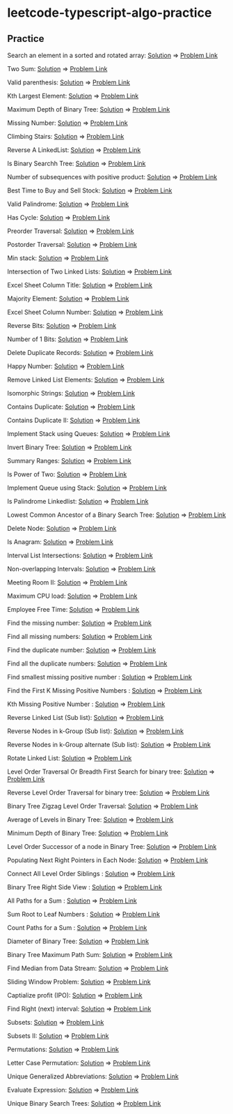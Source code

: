 # leetcode-typescript-algo-practice

## Practice

Search an element in a sorted and rotated array: [Solution](./src/search-rotated-sorted-array.ts) => [Problem Link](https://leetcode.com/problems/search-in-rotated-sorted-array/)

Two Sum: [Solution](./src/two-sum.ts) => [Problem Link](https://leetcode.com/problems/two-sum/)

Valid parenthesis: [Solution](./src/valid-parentheses.ts) => [Problem Link](https://leetcode.com/problems/valid-parentheses/)

Kth Largest Element: [Solution](https://leetcode.com/submissions/detail/651407177/) => [Problem Link](https://leetcode.com/problems/kth-largest-element-in-an-array/)

Maximum Depth of Binary Tree: [Solution](./src/max-depth-brinary-tree.ts) => [Problem Link](https://leetcode.com/problems/maximum-depth-of-binary-tree/)

Missing Number: [Solution](./src/missing-number.ts) => [Problem Link](https://leetcode.com/problems/missing-number/)

Climbing Stairs: [Solution](./src/climb-stairs.ts) => [Problem Link](https://leetcode.com/problems/climbing-stairs/)

Reverse A LinkedList: [Solution](./src/reverse-linkedlist.ts) => [Problem Link](https://leetcode.com/problems/reverse-linked-list/)

Is Binary Searchh Tree: [Solution](./src/is-binary-search-tree.ts) => [Problem Link](https://leetcode.com/problems/validate-binary-search-tree/)

Number of subsequences with positive product: [Solution](https://www.geeksforgeeks.org/number-of-subsequences-with-positive-product/) => [Problem Link](https://www.geeksforgeeks.org/number-of-subsequences-with-positive-product/)

Best Time to Buy and Sell Stock: [Solution](./src/max-profit.ts) => [Problem Link](https://leetcode.com/problems/best-time-to-buy-and-sell-stock/)

Valid Palindrome: [Solution](./src/valid-palindrome.ts) => [Problem Link](https://leetcode.com/problems/valid-palindrome/)

Has Cycle: [Solution](./src/has-cycle.ts) => [Problem Link](https://leetcode.com/problems/linked-list-cycle/)

Preorder Traversal: [Solution](./src/preorder-traversal.ts) => [Problem Link](https://leetcode.com/problems/binary-tree-preorder-traversal/)

Postorder Traversal: [Solution](./src/postorder-traversal.ts) => [Problem Link](https://leetcode.com/problems/binary-tree-postorder-traversal/)

Min stack: [Solution](./src/min-stack.ts) => [Problem Link](https://leetcode.com/problems/min-stack/)

Intersection of Two Linked Lists: [Solution](./src/get-intersection-node.ts) => [Problem Link](https://leetcode.com/problems/intersection-of-two-linked-lists/)

Excel Sheet Column Title: [Solution](./src/excel-column-title.ts) => [Problem Link](https://leetcode.com/problems/excel-sheet-column-title/)

Majority Element: [Solution](./src/majority-element.ts) => [Problem Link](https://leetcode.com/problems/majority-element/)

Excel Sheet Column Number: [Solution](./src/column-title-to-number.ts) => [Problem Link](https://leetcode.com/problems/excel-sheet-column-number/)

Reverse Bits: [Solution](./src/reverse-bits.ts) => [Problem Link](https://leetcode.com/problems/reverse-bits/)

Number of 1 Bits: [Solution](./src/hamming-weight.ts) => [Problem Link](https://leetcode.com/problems/number-of-1-bits/)

Delete Duplicate Records: [Solution](https://leetcode.com/submissions/detail/664636190/) => [Problem Link](https://leetcode.com/problems/delete-duplicate-emails/)

Happy Number: [Solution](./src/happy-number.ts) => [Problem Link](https://leetcode.com/problems/happy-number/)

Remove Linked List Elements: [Solution](./src/remove-elements-linkedlist.ts) => [Problem Link](https://leetcode.com/problems/remove-linked-list-elements/)

Isomorphic Strings: [Solution](./src/isomorphic-strings.ts) => [Problem Link](https://leetcode.com/problems/isomorphic-strings/)

Contains Duplicate: [Solution](./src/contains-duplicate.ts) => [Problem Link](https://leetcode.com/problems/contains-duplicate/)

Contains Duplicate II: [Solution](./src/contains-nearby-duplicate.ts) => [Problem Link](https://leetcode.com/problems/contains-duplicate-ii/)

Implement Stack using Queues: [Solution](./src/implement-stack.ts) => [Problem Link](https://leetcode.com/problems/implement-stack-using-queues/)

Invert Binary Tree: [Solution](./src/invert-binary-tree.ts) => [Problem Link](https://leetcode.com/problems/invert-binary-tree/submissions/)

Summary Ranges: [Solution](./src/summary-ranges.ts) => [Problem Link](https://leetcode.com/problems/summary-ranges/)

Is Power of Two: [Solution](./src/is-power-of-two.ts) => [Problem Link](https://leetcode.com/problems/power-of-two/)

Implement Queue using Stack: [Solution](./src/implement-stack.ts) => [Problem Link](https://leetcode.com/problems/implement-queue-using-stacks/)

Is Palindrome Linkedlist: [Solution](./src/is-palindrome-linkedlist.ts) => [Problem Link](https://leetcode.com/problems/palindrome-linked-list/)

Lowest Common Ancestor of a Binary Search Tree: [Solution](./src/lca-bst.ts) => [Problem Link](https://leetcode.com/problems/lowest-common-ancestor-of-a-binary-search-tree/)

Delete Node: [Solution](./src/delete-node.ts) => [Problem Link](https://leetcode.com/problems/delete-node-in-a-linked-list/)

Is Anagram: [Solution](./src/is-anagram.ts) => [Problem Link](https://leetcode.com/problems/valid-anagram/)

Interval List Intersections: [Solution](./src/intervals-intersection.ts) => [Problem Link](https://leetcode.com/problems/interval-list-intersections/)

Non-overlapping Intervals: [Solution](./src/non-overlapping-intervals.ts) => [Problem Link](https://leetcode.com/problems/non-overlapping-intervals/)

Meeting Room II: [Solution](./src/meeting-room-ii.ts) => [Problem Link](https://www.youtube.com/watch?v=FdzJmTCVyJU&ab_channel=NeetCode)

Maximum CPU load: [Solution](./src/maximum-cpu-load.ts) => [Problem Link](https://www.geeksforgeeks.org/maximum-cpu-load-from-the-given-list-of-jobs/)

Employee Free Time: [Solution](./src/employee-free-hours.ts) => [Problem Link](https://aaronice.gitbook.io/lintcode/sweep-line/employee-free-time)

Find the missing number: [Solution](./src/find-missing-number.js) => [Problem Link](https://leetcode.com/problems/missing-number/)

Find all missing numbers: [Solution](./src/find-all-missing-numbers.js) => [Problem Link](https://leetcode.com/problems/find-all-numbers-disappeared-in-an-array/)

Find the duplicate number: [Solution](./src/find-duplicate-number.js) => [Problem Link](https://leetcode.com/problems/find-the-duplicate-number/)

Find all the duplicate numbers: [Solution](./src/find-all-duplicate-numbers.js) => [Problem Link](https://leetcode.com/problems/find-all-duplicates-in-an-array/)

Find smallest missing positive number : [Solution](./src/smallest-missing-positive-number.js) => [Problem Link](https://leetcode.com/problems/first-missing-positive/)

Find the First K Missing Positive Numbers : [Solution](./src/first-k-missing-positive-numbers.js) => [Problem Link](https://leetcode.com/problems/kth-missing-positive-number/)

Kth Missing Positive Number : [Solution](./src/kth-missing-positive-number.ts) => [Problem Link](https://leetcode.com/problems/kth-missing-positive-number/)

Reverse Linked List (Sub list): [Solution](./src/reverse-sublist-ll.ts) => [Problem Link](https://leetcode.com/problems/reverse-linked-list-ii/)

Reverse Nodes in k-Group (Sub list): [Solution](./src/reverse-k-group-ll.ts) => [Problem Link](https://leetcode.com/problems/reverse-nodes-in-k-group/)

Reverse Nodes in k-Group alternate (Sub list): [Solution](./src/reverse-k-alternate-group-ll.js) => [Problem Link](https://www.geeksforgeeks.org/reverse-alternate-k-nodes-in-a-singly-linked-list/)

Rotate Linked List: [Solution](./src/rotate-linkedlist.ts) => [Problem Link](https://leetcode.com/problems/rotate-list/)

Level Order Traversal Or Breadth First Search for binary tree: [Solution](./src/level-order-traversal.ts) => [Problem Link](https://leetcode.com/problems/binary-tree-level-order-traversal/)

Reverse Level Order Traversal for binary tree: [Solution](./src/reverse-level-order-traversal.js) => [Problem Link](https://leetcode.com/problems/binary-tree-level-order-traversal-ii/)

Binary Tree Zigzag Level Order Traversal: [Solution](./src/zigzag-level-order-traversal.js) => [Problem Link](https://leetcode.com/problems/binary-tree-zigzag-level-order-traversal/)

Average of Levels in Binary Tree: [Solution](./src/average-of-levels.js) => [Problem Link](https://leetcode.com/problems/average-of-levels-in-binary-tree/)

Minimum Depth of Binary Tree: [Solution](./src/min-depth-binary-tree.js) => [Problem Link](https://leetcode.com/problems/minimum-depth-of-binary-tree/)

Level Order Successor of a node in Binary Tree: [Solution](./src/level-order-successor.js) => [Problem Link](https://www.geeksforgeeks.org/level-order-successor-of-a-node-in-binary-tree/)

Populating Next Right Pointers in Each Node: [Solution](./src/next-right-pointer-binary-tree.js) => [Problem Link](https://leetcode.com/problems/populating-next-right-pointers-in-each-node/)

Connect All Level Order Siblings : [Solution](./src/next-right-pointer-binary-tree.js) => [Problem Link](https://www.educative.io/courses/grokking-the-coding-interview/NE5109Jl02v)

Binary Tree Right Side View : [Solution](./src/right-side-view-binary-tree.js) => [Problem Link](https://leetcode.com/problems/binary-tree-right-side-view/)

All Paths for a Sum : [Solution](./src/all-path-sum.ts) => [Problem Link](https://leetcode.com/problems/path-sum-ii/)

Sum Root to Leaf Numbers : [Solution](./src/sum-root-to-left-numbers.ts) => [Problem Link](https://leetcode.com/problems/sum-root-to-leaf-numbers/)

Count Paths for a Sum : [Solution](./src/path-sum-iii.ts) => [Problem Link](https://leetcode.com/problems/path-sum-iii/)

Diameter of Binary Tree: [Solution](./src/diameter-binary-tree.js) => [Problem Link](https://leetcode.com/problems/diameter-of-binary-tree/)

Binary Tree Maximum Path Sum: [Solution](./src/max-path-sum-binary-tree.js) => [Problem Link](https://leetcode.com/problems/binary-tree-maximum-path-sum/submissions/)

Find Median from Data Stream: [Solution](./src/median-finder.js) => [Problem Link](https://leetcode.com/problems/find-median-from-data-stream/)

Sliding Window Problem: [Solution](./src/sliding-window-median.js) => [Problem Link](https://leetcode.com/problems/sliding-window-median/)

Captialize profit (IPO): [Solution](./src/maximize-capital.js) => [Problem Link](https://leetcode.com/problems/ipo/)

Find Right (next) interval: [Solution](./src/next-interval.js) => [Problem Link](https://leetcode.com/problems/find-right-interval/)

Subsets: [Solution](./src/distinct-subsets.ts) => [Problem Link](https://leetcode.com/problems/subsets/)

Subsets II: [Solution](./src/distinct-subsets-with-duplicates.ts) => [Problem Link](https://leetcode.com/problems/subsets-ii/)

Permutations: [Solution](./src/permutations.ts) => [Problem Link](https://leetcode.com/problems/permutations/)

Letter Case Permutation: [Solution](./src/letter-case-permutation.ts) => [Problem Link](https://leetcode.com/problems/letter-case-permutation/)

Unique Generalized Abbreviations: [Solution](./src/generalized-abbreviation.js) => [Problem Link](https://www.educative.io/courses/grokking-the-coding-interview/NEOZDEg5PlN)

Evaluate Expression: [Solution](./src/evaluate-expression-all-ways.js) => [Problem Link](https://www.educative.io/courses/grokking-the-coding-interview/gx7O7nO0R8l)

Unique Binary Search Trees: [Solution](./src/no-of-structurally-unique-bst.js) => [Problem Link](https://leetcode.com/problems/unique-binary-search-trees/)
